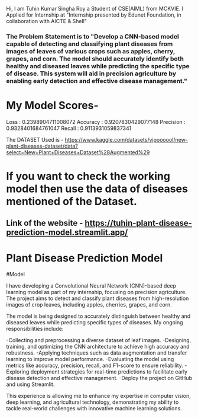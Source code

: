 Hi, I am Tuhin Kumar Singha Roy a Student of CSE(AIML) from MCKVIE. I Applied for Internship at "Internship presented by Edunet Foundation, in collaboration with AICTE & Shell"

### The Problem Statement is to "Develop a CNN-based model capable of detecting and classifying plant diseases from images of leaves of various crops such as apples, cherry, grapes, and corn. The model should accurately identify both healthy and diseased leaves while predicting the specific type of disease. This system will aid in precision agriculture by enabling early detection and effective disease management."

# My Model Scores-
Loss     :  0.2398904711008072
Accuracy :  0.9207830429077148
Precision  :  0.9328401684761047
Recall :  0.9113931059837341

The DATASET Used is - https://www.kaggle.com/datasets/vipoooool/new-plant-diseases-dataset/data?select=New+Plant+Diseases+Dataset%28Augmented%29

# If you want to check the working model then use the data of diseases mentioned of the Dataset. 

## Link of the website - https://tuhin-plant-disease-prediction-model.streamlit.app/

# Plant Disease Prediction Model
#Model 

I have developing a Convolutional Neural Network (CNN)-based deep learning model as part of my internship, focusing on precision agriculture. The project aims to detect and classify plant diseases from high-resolution images of crop leaves, including apples, cherries, grapes, and corn.

The model is being designed to accurately distinguish between healthy and diseased leaves while predicting specific types of diseases. My ongoing responsibilities include:

-Collecting and preprocessing a diverse dataset of leaf images.
-Designing, training, and optimizing the CNN architecture to achieve high accuracy and robustness.
-Applying techniques such as data augmentation and transfer learning to improve model performance.
-Evaluating the model using metrics like accuracy, precision, recall, and F1-score to ensure reliability.
-Exploring deployment strategies for real-time predictions to facilitate early disease detection and effective management.
-Deploy the project on GitHub and using Streamlit.

This experience is allowing me to enhance my expertise in computer vision, deep learning, and agricultural technology, demonstrating my ability to tackle real-world challenges with innovative machine learning solutions.
 
